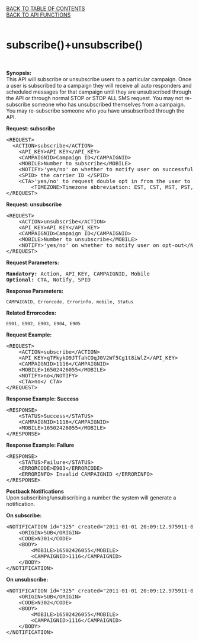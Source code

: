 <a href="/1.3/README.md">BACK TO TABLE OF CONTENTS</a>
<BR>
<a href="API%20FUNCTIONS.md">BACK TO API FUNCTIONS</a>
<BR>
<BR>

<h1>subscribe()+unsubscribe()</h1>
<BR>

<p><strong>Synopsis:</strong><br />
This API will subscribe or unsubscribe users to a particular campaign. Once a user is subscribed to a campaign they will receive all auto responders and scheduled messages for that campaign until they are unsubscribed through the API or through normal STOP or STOP ALL SMS request. You may not re-subscribe someone who has unsubscribed themselves from a campaign. You may re-subscribe someone who you have unsubscribed through the API.</p>
<div><strong>Request: subscribe</strong></div>
<pre>&lt;REQUEST&gt;
  &lt;ACTION&gt;subscribe&lt;/ACTION&gt;
	&lt;API_KEY&gt;API KEY&lt;/API_KEY&gt;
	&lt;CAMPAIGNID&gt;Campaign ID&lt;/CAMPAIGNID&gt;
	&lt;MOBILE&gt;Number to subscribe&lt;/MOBILE&gt;
	&lt;NOTIFY&gt;'yes/no' on whether to notify user on successful opt in&lt;/NOTIFY&gt;
	&lt;SPID&gt; the carrier ID &lt;/SPID&gt;
	&lt;CTA&gt;'yes/no' to request double opt in from the user to opt-in&lt;/CTA&gt;
        &lt;TIMEZONE&gt;Timezone abbreviation: EST, CST, MST, PST, etc.&lt;/TIMEZONE&gt;
&lt;/REQUEST&gt;</pre>
<div><strong>Request: unsubscribe</strong></div>
<pre>&lt;REQUEST&gt;
    &lt;ACTION&gt;unsubscribe&lt;/ACTION&gt;
    &lt;API_KEY&gt;API KEY&lt;/API_KEY&gt;
    &lt;CAMPAIGNID&gt;Campaign ID&lt;/CAMPAIGNID&gt;
    &lt;MOBILE&gt;Number to unsubscribe&lt;/MOBILE&gt;
	&lt;NOTIFY&gt;'yes/no' on whether to notify user on opt-out&lt;/NOTIFY&gt;
&lt;/REQUEST&gt;</pre>
<div><strong>Request Parameters:</strong></div>
<pre><strong>Mandatory:</strong> Action, API_KEY, CAMPAIGNID, Mobile
<strong>Optional:</strong> CTA, Notify, SPID</pre>
<strong>Response Parameters:</strong><br />

    CAMPAIGNID, Errorcode, Errorinfo, mobile, Status

<strong>Related Errorcodes: </strong><br />

    E901, E902, E903, E904, E905

<div><strong>Request Example:</strong></div>
<pre>&lt;REQUEST&gt;
	&lt;ACTION&gt;subscribe&lt;/ACTION&gt;
	&lt;API_KEY&gt;qTFkykO9JTfahCOqJ0V2Wf5Cg1t8iWlZ&lt;/API_KEY&gt;
	&lt;CAMPAIGNID&gt;1116&lt;/CAMPAIGNID&gt;
	&lt;MOBILE&gt;16502426055&lt;/MOBILE&gt;
	&lt;NOTIFY&gt;no&lt;/NOTIFY&gt;
	&lt;CTA&gt;no&lt;/ CTA&gt;
&lt;/REQUEST&gt;</pre>
<div><strong>Response Example: Success</strong></div>
<pre>&lt;RESPONSE&gt;
    &lt;STATUS&gt;Success&lt;/STATUS&gt;
    &lt;CAMPAIGNID&gt;1116&lt;/CAMPAIGNID&gt;
    &lt;MOBILE&gt;16502426055&lt;/MOBILE&gt;
&lt;/RESPONSE&gt;</pre>
<div><strong>Response Example: Failure</strong></div>
<pre>&lt;RESPONSE&gt;
    &lt;STATUS&gt;Failure&lt;/STATUS&gt;
    &lt;ERRORCODE&gt;E903&lt;/ERRORCODE&gt;
    &lt;ERRORINFO&gt; Invalid CAMPAIGNID &lt;/ERRORINFO&gt;
&lt;/RESPONSE&gt;</pre>
<p><strong>Postback Notifications</strong><br />
Upon subscribing/unsubscribing a number the system will generate a notification.</p>
<div><strong>On subscribe:</strong></div>
<pre>&lt;NOTIFICATION id="325" created="2011-01-01 20:09:12.975911-04 "&gt;
    &lt;ORIGIN&gt;SUB&lt;/ORIGIN&gt;
    &lt;CODE&gt;N301&lt;/CODE&gt;
    &lt;BODY&gt;
        &lt;MOBILE&gt;16502426055&lt;/MOBILE&gt;
        &lt;CAMPAIGNID&gt;1116&lt;/CAMPAIGNID&gt;
    &lt;/BODY&gt;
&lt;/NOTIFICATION&gt;</pre>
<div><strong>On unsubscribe:</strong></div>
<pre>&lt;NOTIFICATION id="325" created="2011-01-01 20:09:12.975911-04" &gt;
    &lt;ORIGIN&gt;SUB&lt;/ORIGIN&gt;
    &lt;CODE&gt;N302&lt;/CODE&gt;
    &lt;BODY&gt;
        &lt;MOBILE&gt;16502426055&lt;/MOBILE&gt;
        &lt;CAMPAIGNID&gt;1116&lt;/CAMPAIGNID&gt;
    &lt;/BODY&gt;
&lt;/NOTIFICATION&gt;</pre>
